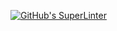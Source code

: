 [![GitHub's SuperLinter](https://github.com/ICS20-Programming-Ioana-M/Unit3-03-HTML-VolumeSphere/workflows/GitHub's%20Super%20Linter/badge.svg)](https://github.com/ICS20-Programming-Ioana-M/Unit3-03-HTML-VolumeSphere/actions)